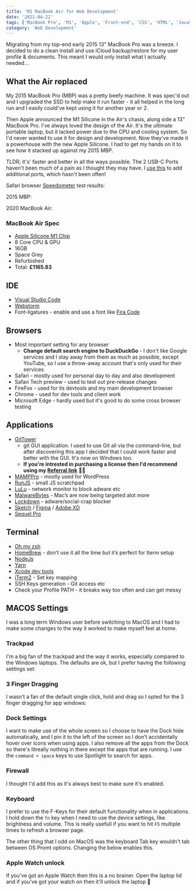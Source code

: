 ```yaml
---
title: 'M1 MacBook Air for Web Development'
date: '2021-04-22'
tags: ['MacBook Pro', 'M1', 'Apple', 'Front-end', 'CSS', 'HTML', 'JavaScript', 'Git', 'IDE']
category: 'Web Development'
---
```


<p class="introduction">Migrating from my top-end early 2015 13" MacBook Pro was a breeze. I decided to do a clean install and use iCloud backup/restore for my user profile & documents. This meant I would only install what I actually needed...</p>

## What the Air replaced
My 2015 MacBook Pro (MBP) was a pretty beefy machine. It was spec'd out and I upgraded the SSD to help make it run faster - it all helped in the long run and I easily could've kept using it for another year or 2.

Then Apple announced the M1 Silicone in the Air's chasis, along side a 13" MacBook Pro. I've always loved the design of the Air. It's the ultimate portable laptop, but it lacked power due to the CPU and cooling system. So I'd never wanted to use it for design and development. Now they've made it a powerhouse with the new Apple Silicone. I had to get my hands on it to see how it stacked up against my 2015 MBP.

TLDR; it's' faster and better in all the ways possible. The 2 USB-C Ports haven't been much of a pain as I thought they may have. I [use this](https://www.amazon.co.uk/gp/product/B08K7KS2K9/ref=ppx_yo_dt_b_search_asin_title?ie=UTF8&psc=1) to add additional ports, which hasn't been often!

Safari browser [Speedometer](https://browserbench.org/Speedometer2.0/) test results:

2015 MBP:

<article-image src="blog/macsetup/MacBookPro2015.png" alt="trackpad settings" class="mb-10" ></article-image>


2020 MacBook Air:

<article-image src="blog/macsetup/MacBookAir2020.jpg" alt="trackpad settings" class="mb-10" ></article-image>


### MacBook Air Spec
- [Apple Silicone M1 Chip](https://www.apple.com/uk/newsroom/2020/11/apple-unleashes-m1/)
- 8 Core CPU & GPU
- 16GB
- Space Grey
- Refurbished
- Total: <strong>£1165.83</strong>

## IDE
- [Visual Studio Code](https://code.visualstudio.com/?wt.mc_id=DX_841432)
- [Webstorm](https://www.jetbrains.com/webstorm/)
- Font-ligatures - enable and use a font like [Fira Code](https://github.com/tonsky/FiraCode)

## Browsers
- Most important setting for any browser
  - <strong>Change default search engine to DuckDuckGo</strong> - I don't like Google services and I stay away from them as much as possible, except YouTube, so I use a throw-away account that's only used for their services
- Safari - mostly used for personal day to day and also development
- Safari Tech preview - used to test out pre-release changes
- FireFox - used for its devtools and my main development browser
- Chrome - used for dev tools and client work
- Microsoft Edge - hardly used but it's good to do some cross browser testing

## Applications
- [GitTower](https://www.git-tower.com/mac)
  - git GUI application. I used to use Git all via the command-line, but after discovering this app I decided that I could work faster and better with the GUI. It's now on Windows too.
  - **If you're intrested in purchasing a license then I'd recommend using my [Referral link](https://www.git-tower.com/p/refer-a-friend/R-V6U62EWPZV)** 🙏🏽
- [MAMPPro](https://www.mamp.info/en/downloads/) - mostly used for WordPress
- [RunJS](https://runjs.app) - small JS scratchpad
- [LuLu](https://objective-see.com/products/lulu.html) - network monitor to block adware etc
- [MalwareBytes](https://www.malwarebytes.com/mac) - Mac’s are now being targeted alot more
- [Lockdown](https://apps.apple.com/us/app/lockdown-privacy-desktop/id1483255076?mt=12) - adware/social-crap blocker
- [Sketch](https://www.sketch.com/) / [Figma](https://www.figma.com/downloads/) / [Adobe XD](https://www.adobe.com/uk/products/xd.html)
- [Sequel Pro](https://www.sequelpro.com)

## Terminal
- [Oh my zsh](http://ohmyz.sh/)
- [HomeBrew](https://brew.sh) - don’t use it all the time but it’s perfect for Iterm setup
- [NodeJs](https://nodejs.org/en/)
- [Yarn](https://yarnpkg.com)
- [Xcode dev tools]()
- [iTerm2](https://iterm2.com) - Set key mapping
- SSH Keys generation - Git access etc
- Check your Profile PATH - it breaks way too often and can get messy

## MACOS Settings
I was a long term Windows user before switching to MacOS and I had to make some changes to the way it worked to make myself feel at home.

### Trackpad
I'm a big fan of the trackpad and the way it works, especially compared to the Windows laptops. The defaults are ok, but I prefer having the following settings set:

<article-image src="blog/macsetup/Trackpad.png" alt="trackpad settings" ></article-image>

### 3 Finger Dragging
I wasn't a fan of the default single click, hold and drag so I opted for the 3 finger dragging for app windows:

<article-image src="blog/macsetup/3FingerDragging.png" alt="enable 3 Finger Dragging" ></article-image>

### Dock Settings
I want to make use of the whole screen so I choose to have the Dock hide automatically, and I pin it to the left of the screen so I don't accidentally hover over icons when using apps. I also remove all the apps from the Dock so there's litreally nothing in there except the apps that are running. I use the `command + space` keys to use Spotlight to search for apps.

<article-image src="blog/macsetup/DockSettings.png" alt="Dock Setting" ></article-image>

### Firewall
I thought I'd add this as it's always best to make sure it's enabled.

<article-image src="blog/macsetup/Firewall.png" alt="Firewall" ></article-image>

### Keyboard
I prefer to use the F-Keys for their default functionality when in applications. I hold down the `fn` key when I need to use the device settings, like brightness and volume. This is really usefull if you want to hit `F5` multiple times to refresh a browser page.

<article-image src="blog/macsetup/Keyboard-FKeys.png" alt="F keys" ></article-image>

The other thing that I odd on MacOS was the keyboard Tab key wouldn't tab between OS Promt options. Changing the below enables this.

<article-image src="blog/macsetup/Keyboard-TabNavigation.png" alt="Tab key" ></article-image>

### Apple Watch unlock

If you've got an Apple Watch then this is a no brainer. Open the laptop lid and if you've got your watch on then it'll unlock the laptop 🤯

<article-image src="blog/macsetup/AppleWatch.png" alt="Unlock with Apple Watch" ></article-image>
